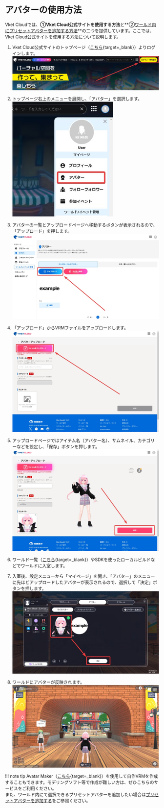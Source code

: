 # アバターの使用方法

Vket Cloudでは、**①Vket Cloud公式サイトを使用する方法**と**②[ワールド内にプリセットアバターを追加する方法](../WorldMakingGuide/PresetAvatar.md)**の二つを提供しています。ここでは、Vket Cloud公式サイトを使用する方法について説明します。

1. Vket Cloud公式サイトのトップページ（[こちら](https://cloud.vket.com/){target=_blank}）よりログインします。
![SetupAvatar_1](./img/SetupAvatar_01.jpg)

2. トップページ右上のメニューを展開し、「アバター」を選択します。
![SetupAvatar_2](./img/SetupAvatar_02.jpg)

3. アバターの一覧とアップロードページへ移動するボタンが表示されるので、「アップロード」を押します。
![SetupAvatar_3](./img/SetupAvatar_03.jpg)

4. 「アップロード」からVRMファイルをアップロードします。
![SetupAvatar_3](./img/SetupAvatar_04.jpg)

5. アップロードページではアイテム名（アバター名）、サムネイル、カテゴリーなどを設定し、「保存」ボタンを押します。
![SetupAvatar_4](./img/SetupAvatar_05.jpg)

6. ワールド一覧（[こちら](https://cloud.vket.com/search/worlds){target=_blank}）やSDKを使ったローカルビルドなどでワールドに入室します。

7. 入室後、設定メニューから「マイページ」を開き、「アバター」のメニューに先ほどアップロードしたアバターが表示されるので、選択して「決定」ボタンを押します。
![SetupAvatar_5](./img/SetupAvatar_06.jpg)

8. ワールドにアバターが反映されます。
![SetupAvatar_6](./img/SetupAvatar_07.jpg)

!!! note tip
    Avatar Maker（[こちら](https://avatarmaker.vket.com/edit/){target=_blank}）を使用して自作VRMを作成することもできます。モデリングソフト等で作成が難しい方は、ぜひこちらのサービスをご利用ください。<br>
    また、ワールド内にて選択できるプリセットアバターを追加したい場合は[プリセットアバターを追加する](../WorldMakingGuide/PresetAvatar.md)をご参照ください。
